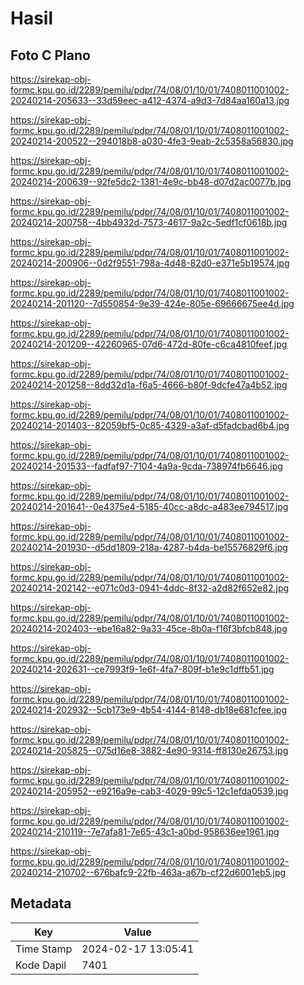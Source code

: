 # Hasil

## Foto C Plano

https://sirekap-obj-formc.kpu.go.id/2289/pemilu/pdpr/74/08/01/10/01/7408011001002-20240214-205633--33d59eec-a412-4374-a9d3-7d84aa160a13.jpg

https://sirekap-obj-formc.kpu.go.id/2289/pemilu/pdpr/74/08/01/10/01/7408011001002-20240214-200522--294018b8-a030-4fe3-9eab-2c5358a56830.jpg

https://sirekap-obj-formc.kpu.go.id/2289/pemilu/pdpr/74/08/01/10/01/7408011001002-20240214-200639--92fe5dc2-1381-4e9c-bb48-d07d2ac0077b.jpg

https://sirekap-obj-formc.kpu.go.id/2289/pemilu/pdpr/74/08/01/10/01/7408011001002-20240214-200758--4bb4932d-7573-4617-9a2c-5edf1cf0618b.jpg

https://sirekap-obj-formc.kpu.go.id/2289/pemilu/pdpr/74/08/01/10/01/7408011001002-20240214-200906--0d2f9551-798a-4d48-82d0-e371e5b19574.jpg

https://sirekap-obj-formc.kpu.go.id/2289/pemilu/pdpr/74/08/01/10/01/7408011001002-20240214-201120--7d550854-9e39-424e-805e-69666675ee4d.jpg

https://sirekap-obj-formc.kpu.go.id/2289/pemilu/pdpr/74/08/01/10/01/7408011001002-20240214-201209--42260965-07d6-472d-80fe-c6ca4810feef.jpg

https://sirekap-obj-formc.kpu.go.id/2289/pemilu/pdpr/74/08/01/10/01/7408011001002-20240214-201258--8dd32d1a-f6a5-4666-b80f-9dcfe47a4b52.jpg

https://sirekap-obj-formc.kpu.go.id/2289/pemilu/pdpr/74/08/01/10/01/7408011001002-20240214-201403--82059bf5-0c85-4329-a3af-d5fadcbad6b4.jpg

https://sirekap-obj-formc.kpu.go.id/2289/pemilu/pdpr/74/08/01/10/01/7408011001002-20240214-201533--fadfaf97-7104-4a9a-9cda-738974fb6646.jpg

https://sirekap-obj-formc.kpu.go.id/2289/pemilu/pdpr/74/08/01/10/01/7408011001002-20240214-201641--0e4375e4-5185-40cc-a8dc-a483ee794517.jpg

https://sirekap-obj-formc.kpu.go.id/2289/pemilu/pdpr/74/08/01/10/01/7408011001002-20240214-201930--d5dd1809-218a-4287-b4da-be15576829f6.jpg

https://sirekap-obj-formc.kpu.go.id/2289/pemilu/pdpr/74/08/01/10/01/7408011001002-20240214-202142--e071c0d3-0941-4ddc-8f32-a2d82f652e82.jpg

https://sirekap-obj-formc.kpu.go.id/2289/pemilu/pdpr/74/08/01/10/01/7408011001002-20240214-202403--ebe16a82-9a33-45ce-8b0a-f16f3bfcb848.jpg

https://sirekap-obj-formc.kpu.go.id/2289/pemilu/pdpr/74/08/01/10/01/7408011001002-20240214-202631--ce7993f9-1e6f-4fa7-809f-b1e9c1dffb51.jpg

https://sirekap-obj-formc.kpu.go.id/2289/pemilu/pdpr/74/08/01/10/01/7408011001002-20240214-202932--5cb173e9-4b54-4144-8148-db18e681cfee.jpg

https://sirekap-obj-formc.kpu.go.id/2289/pemilu/pdpr/74/08/01/10/01/7408011001002-20240214-205825--075d16e8-3882-4e90-9314-ff8130e26753.jpg

https://sirekap-obj-formc.kpu.go.id/2289/pemilu/pdpr/74/08/01/10/01/7408011001002-20240214-205952--e9216a9e-cab3-4029-99c5-12c1efda0539.jpg

https://sirekap-obj-formc.kpu.go.id/2289/pemilu/pdpr/74/08/01/10/01/7408011001002-20240214-210119--7e7afa81-7e65-43c1-a0bd-958636ee1961.jpg

https://sirekap-obj-formc.kpu.go.id/2289/pemilu/pdpr/74/08/01/10/01/7408011001002-20240214-210702--676bafc9-22fb-463a-a67b-cf22d6001eb5.jpg


## Metadata

| Key        | Value               |
| ---------- | ------------------- |
| Time Stamp | 2024-02-17 13:05:41 |
| Kode Dapil | 7401                |



